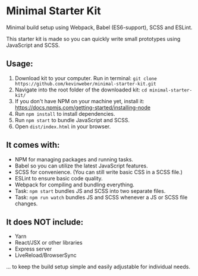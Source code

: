 # Minimal Starter Kit

Minimal build setup using Webpack, Babel (ES6-support), SCSS and ESLint.

This starter kit is made so you can quickly write small prototypes using JavaScript and SCSS.

## Usage:
1. Download kit to your computer. Run in terminal: `git clone https://github.com/kevinweber/minimal-starter-kit.git`
2. Navigate into the root folder of the downloaded kit: `cd minimal-starter-kit/`
3. If you don't have NPM on your machine yet, install it: https://docs.npmjs.com/getting-started/installing-node
4. Run `npm install` to install dependencies.
5. Run `npm start` to bundle JavaScript and SCSS.
6. Open `dist/index.html` in your browser.

## It comes with:

- NPM for managing packages and running tasks.
- Babel so you can utilize the latest JavaScript features.
- SCSS for convenience. (You can still write basic CSS in a SCSS file.)
- ESLint to ensure basic code quality.
- Webpack for compiling and bundling everything.
- Task: `npm start` bundles JS and SCSS into two separate files.
- Task: `npm run watch` bundles JS and SCSS whenever a JS or SCSS file changes.

## It does NOT include:

- Yarn
- React/JSX or other libraries
- Express server
- LiveReload/BrowserSync

... to keep the build setup simple and easily adjustable for individual needs.
